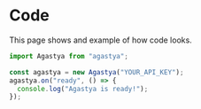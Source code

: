 # Code

This page shows and example of how code looks.

```ts
import Agastya from "agastya";

const agastya = new Agastya("YOUR_API_KEY");
agastya.on("ready", () => {
  console.log("Agastya is ready!");
});
```
